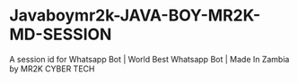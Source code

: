 # Javaboymr2k-JAVA-BOY-MR2K-MD-SESSION
A session id for Whatsapp Bot | World Best Whatsapp Bot | Made In Zambia ɓy MR2K CYBER TECH 
